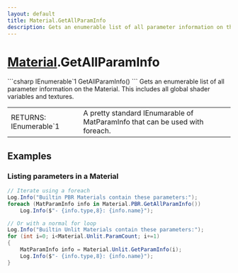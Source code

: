 ```yaml
---
layout: default
title: Material.GetAllParamInfo
description: Gets an enumerable list of all parameter information on the Material. This includes all global shader variables and textures.
---
```

# [Material]({{site.url}}/Pages/StereoKit/Material.html).GetAllParamInfo

<div class='signature' markdown='1'>
```csharp
IEnumerable`1 GetAllParamInfo()
```
Gets an enumerable list of all parameter information on
the Material. This includes all global shader variables and
textures.
</div>

|  |  |
|--|--|
|RETURNS: IEnumerable`1|A pretty standard IEnumarable of MatParamInfo that can be used with foreach.|





## Examples

### Listing parameters in a Material
```csharp
// Iterate using a foreach
Log.Info("Builtin PBR Materials contain these parameters:");
foreach (MatParamInfo info in Material.PBR.GetAllParamInfo())
	Log.Info($"- {info.type,8}: {info.name}");

// Or with a normal for loop
Log.Info("Builtin Unlit Materials contain these parameters:");
for (int i=0; i<Material.Unlit.ParamCount; i+=1)
{
	MatParamInfo info = Material.Unlit.GetParamInfo(i);
	Log.Info($"- {info.type,8}: {info.name}");
}
```

